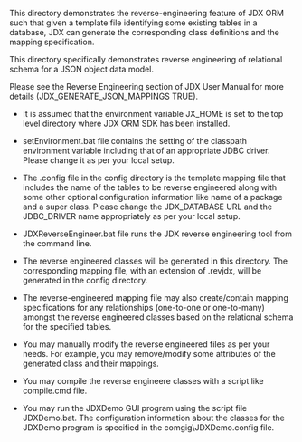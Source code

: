 This directory demonstrates the reverse-engineering feature of JDX ORM such that given a template file identifying some existing tables in a database, JDX can generate the corresponding class definitions and the mapping specification.

This directory specifically demonstrates reverse engineering of relational schema for a JSON object data model.

Please see the Reverse Engineering section of JDX User Manual for more details (JDX_GENERATE_JSON_MAPPINGS TRUE).

- It is assumed that the environment variable JX_HOME is set to the top level directory where JDX ORM SDK has been installed.

- setEnvironment.bat file contains the setting of the classpath environment variable including that of an appropriate JDBC driver. Please change it as per your local setup.

- The .config file in the config directory is the template mapping file that includes the name of the tables to be reverse engineered along with some other optional configuration information like name of a package and a super class. Please change the JDX_DATABASE URL and the JDBC_DRIVER name appropriately as per your local setup.

- JDXReverseEngineer.bat file runs the JDX reverse engineering tool from the command line.

- The reverse engineered classes will be generated in this directory. The corresponding mapping file, with an extension of .revjdx, will be generated in the config directory.

- The reverse-engineered mapping file may also create/contain mapping specifications for any relationships (one-to-one or one-to-many) amongst the reverse engineered classes based on the relational schema for the specified tables. 

- You may manually modify the reverse engineered files as per your needs. For example, you may remove/modify some attributes of the generated class and their mappings.

- You may compile the reverse engineere classes with a script like compile.cmd file.

- You may run the JDXDemo GUI program using the script file JDXDemo.bat. The configuration information about the classes for the JDXDemo program is specified in the comgig\JDXDemo.config file.
